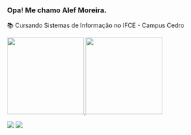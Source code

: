 
### Opa! Me chamo Alef Moreira.
📚 Cursando Sistemas de Informação no IFCE - Campus Cedro
<div>
<a href="https://github.com/alefmoreira">
<img height="180em" src="https://github-readme-stats.vercel.app/api/top-langs/?username=alefmoreira&layout=compact&langs_count=7&theme=dark"/>
<img height="180em" src="https://github-readme-stats.vercel.app/api?username=alefmoreira&show_icons=true&theme=dark&include_all_commits=true&count_private=true"/>
</div>

<div>

<a href="https://instagram.com/alefmoreiraa" target="_blank"><img src="https://img.shields.io/badge/-Instagram-%23E4405F?style=for-the-badge&logo=instagram&logoColor=white" target="_blank"></a>
<a href = "mailto:alefgouveia17@gmail.com"><img src="https://img.shields.io/badge/Gmail-D14836?style=for-the-badge&logo=gmail&logoColor=white" target="_blank"></a>
</div>
 
